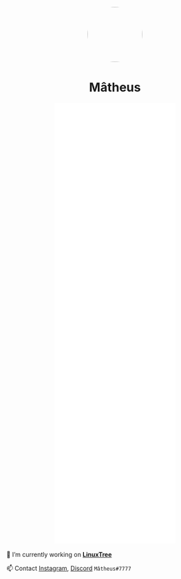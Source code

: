 <p align="center">    
    <img style="border-radius: 100px" width="128" height="128" src="https://avatars.githubusercontent.com/u/33934339?v=4">
</p>
<h1 align="center">Mâtheus</h1>

<p align="center">    
    <img src="https://github.com/UfukOkur/UfukOkur/blob/main/github-metrics.svg">
</p>

🔭 I’m currently working on **[LinuxTree](https://github.com/Linux-Tree)**

📫 Contact [Instagram](https://instagram.com/ufukflex), [Discord](https://discord.com/users/1023658089674719353) `Mâtheus#7777`
